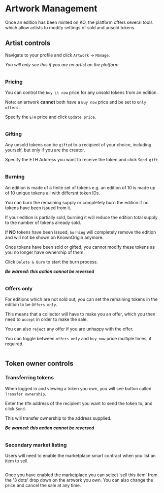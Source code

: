 # Artwork Management

Once an edition has been minted on KO, the platform offers several tools which allow 
artists to modify settings of sold and unsold tokens.

## Artist controls

Navigate to your profile and click `Artwork` -> `Manage`.

_You will only see this if you are an artist on the platform._ 

<img :src="$withBase('/artwork-management/manage-artwork-tab.png')">

### Pricing

You can control the `buy it now` price for any unsold tokens from an edition.

Note: an artwork **cannot** both have a `Buy now` price and be set to `Only offers`.

Specify the `ETH` price and click `Update price`.
  
<img :src="$withBase('/artwork-management/update-price.png')">

### Gifting

Any unsold tokens can be `gifted` to a recipient of your choice, including yourself, but only if you are the creator. 

Specify the ETH Address you want to receive the token and click `Send gift`.

<img :src="$withBase('/artwork-management/send-gift.png')">

### Burning

An edition is made of a finite set of tokens e.g. an edition of 10 is made up of 10 unique tokens all with differsnt token IDs. 

You can burn the remaining supply or completely burn the edition if no tokens have been issued from it.

If your edition is partially sold, burning it will reduce the edition total supply to the number of tokens already sold. 
 
If **NO** tokens have been issued, `burning` will completely remove the edition and will not be shown on KnownOrigin anymore.

Once tokens have been sold or gifted, you cannot modify these tokens as you no longer have ownership of them.

Click `Delete & Burn` to start the burn process.

_**Be warned: this action cannot be reversed**_

<img :src="$withBase('/artwork-management/burn.png')">

### Offers only

For editions which are not sold out, you can set the remaining tokens in the edition to be `Offers only`.

This means that a collector will have to make you an offer, which you then need to `accept` in order to make the sale.

You can also `reject` any offer if you are unhappy with the offer.

You can toggle between `offers only` and `buy now` price multiple times, if required.

<img :src="$withBase('/artwork-management/offers-only.png')">

## Token owner controls

### Transferring tokens

When logged in and viewing a token you own, you will see button called `Transfer ownership`.

Enter the `ETH` address of the recipient you want to send the token to, and click `Send`.

This will transfer ownership to the address supplied.

_**Be warned: this action cannot be reversed**_

<img :src="$withBase('/artwork-management/transfer-ownership.png')">

### Secondary market listing
 
Users will need to enable the marketplace smart contract when you list an item to sell.

<img :src="$withBase('/artwork-management/Modal_enable.jpg')">

Once you have enabled the marketplace you can select ‘sell this item’ from the '3 dots' drop down on the artwork you own. You can also change the price and cancel the sale at any time.